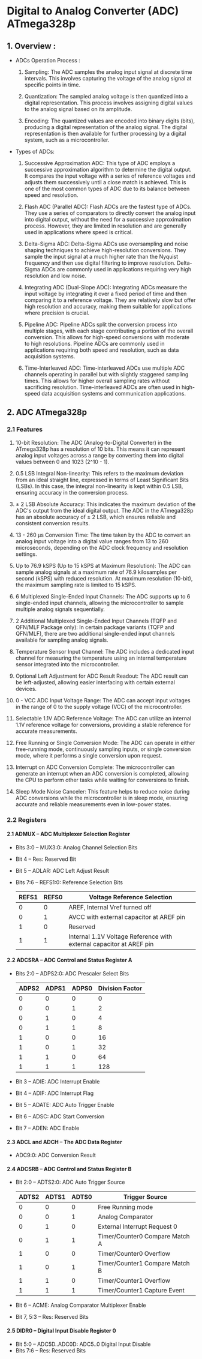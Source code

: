 # Digital to Analog Converter (ADC) ATmega328p

## 1. Overview : 

- ADCs Operation Process :

   1. Sampling: The ADC samples the analog input signal at discrete time intervals. This involves capturing the voltage of the analog signal at specific points in time.

   2. Quantization: The sampled analog voltage is then quantized into a digital representation. This process involves assigning digital values to the analog signal based on its amplitude.

   3. Encoding: The quantized values are encoded into binary digits (bits), producing a digital representation of the analog signal. The digital representation is then available for further processing by a digital system, such as a microcontroller.

- Types of ADCs:

    1. Successive Approximation ADC: This type of ADC employs a successive approximation algorithm to determine the digital output. It compares the input voltage with a series of reference voltages and adjusts them successively until a close match is achieved. This is one of the most common types of ADC due to its balance between speed and resolution.

    2. Flash ADC (Parallel ADC): Flash ADCs are the fastest type of ADCs. They use a series of comparators to directly convert the analog input into digital output, without the need for a successive approximation process. However, they are limited in resolution and are generally used in applications where speed is critical.

    3. Delta-Sigma ADC: Delta-Sigma ADCs use oversampling and noise shaping techniques to achieve high-resolution conversions. They sample the input signal at a much higher rate than the Nyquist frequency and then use digital filtering to improve resolution. Delta-Sigma ADCs are commonly used in applications requiring very high resolution and low noise.

    4. Integrating ADC (Dual-Slope ADC): Integrating ADCs measure the input voltage by integrating it over a fixed period of time and then comparing it to a reference voltage. They are relatively slow but offer high resolution and accuracy, making them suitable for applications where precision is crucial.

    5. Pipeline ADC: Pipeline ADCs split the conversion process into multiple stages, with each stage contributing a portion of the overall conversion. This allows for high-speed conversions with moderate to high resolutions. Pipeline ADCs are commonly used in applications requiring both speed and resolution, such as data acquisition systems.

    6. Time-Interleaved ADC: Time-interleaved ADCs use multiple ADC channels operating in parallel but with slightly staggered sampling times. This allows for higher overall sampling rates without sacrificing resolution. Time-interleaved ADCs are often used in high-speed data acquisition systems and communication applications.

## 2. ADC ATmega328p

### 2.1 Features
   
   1. 10-bit Resolution: The ADC (Analog-to-Digital Converter) in the ATmega328p has a resolution of 10 bits. This means it can represent analog input voltages across a range by converting them into digital values between 0 and 1023 (2^10 - 1).

   2. 0.5 LSB Integral Non-linearity: This refers to the maximum deviation from an ideal straight line, expressed in terms of Least Significant Bits (LSBs). In this case, the integral non-linearity is kept within 0.5 LSB, ensuring accuracy in the conversion process.

   3. ± 2 LSB Absolute Accuracy: This indicates the maximum deviation of the ADC's output from the ideal digital output. The ADC in the ATmega328p has an absolute accuracy of ± 2 LSB, which ensures reliable and consistent conversion results.

   4. 13 - 260 µs Conversion Time: The time taken by the ADC to convert an analog input voltage into a digital value ranges from 13 to 260 microseconds, depending on the ADC clock frequency and resolution settings.

   5. Up to 76.9 kSPS (Up to 15 kSPS at Maximum Resolution): The ADC can sample analog signals at a maximum rate of 76.9 kilosamples per second (kSPS) with reduced resolution. At maximum resolution (10-bit), the maximum sampling rate is limited to 15 kSPS.

   6. 6 Multiplexed Single-Ended Input Channels: The ADC supports up to 6 single-ended input channels, allowing the microcontroller to sample multiple analog signals sequentially.

   7. 2 Additional Multiplexed Single-Ended Input Channels (TQFP and QFN/MLF Package only): In certain package variants (TQFP and QFN/MLF), there are two additional single-ended input channels available for sampling analog signals.

   8. Temperature Sensor Input Channel: The ADC includes a dedicated input channel for measuring the temperature using an internal temperature sensor integrated into the microcontroller.

   9. Optional Left Adjustment for ADC Result Readout: The ADC result can be left-adjusted, allowing easier interfacing with certain external devices.

   10. 0 - VCC ADC Input Voltage Range: The ADC can accept input voltages in the range of 0 to the supply voltage (VCC) of the microcontroller.

   11. Selectable 1.1V ADC Reference Voltage: The ADC can utilize an internal 1.1V reference voltage for conversions, providing a stable reference for accurate measurements.

   12. Free Running or Single Conversion Mode: The ADC can operate in either free-running mode, continuously sampling inputs, or single conversion mode, where it performs a single conversion upon request.

   13. Interrupt on ADC Conversion Complete: The microcontroller can generate an interrupt when an ADC conversion is completed, allowing the CPU to perform other tasks while waiting for conversions to finish.

   14. Sleep Mode Noise Canceler: This feature helps to reduce noise during ADC conversions while the microcontroller is in sleep mode, ensuring accurate and reliable measurements even in low-power states.

### 2.2 Registers 

#### 2.1 ADMUX – ADC Multiplexer Selection Register
 - Bits 3:0 – MUX3:0: Analog Channel Selection Bits
 - Bit 4 – Res: Reserved Bit
 - Bit 5 – ADLAR: ADC Left Adjust Result
 - Bits 7:6 – REFS1:0: Reference Selection Bits

    | REFS1 | REFS0 |                    Voltage Reference Selection                      |
    |-------|-------|---------------------------------------------------------------------|
    |   0   |   0   | AREF, Internal Vref turned off                                      |
    |   0   |   1   | AVCC with external capacitor at AREF pin                            |
    |   1   |   0   | Reserved                                                            |
    |   1   |   1   | Internal 1.1V Voltage Reference with external capacitor at AREF pin |
 
#### 2.2 ADCSRA – ADC Control and Status Register A
 - Bits 2:0 – ADPS2:0: ADC Prescaler Select Bits

    | ADPS2 | ADPS1 | ADPS0 |           Division Factor          |
    |-------|-------|-------|------------------------------------|
    |   0   |   0   |   0   |                  0                 |
    |   0   |   0   |   1   |                  2                 |
    |   0   |   1   |   0   |                  4                 |
    |   0   |   1   |   1   |                  8                 |
    |   1   |   0   |   0   |                 16                 |
    |   1   |   0   |   1   |                 32                 |
    |   1   |   1   |   0   |                 64                 |
    |   1   |   1   |   1   |                128                 |

 - Bit 3 – ADIE: ADC Interrupt Enable
 - Bit 4 – ADIF: ADC Interrupt Flag
 - Bit 5 – ADATE: ADC Auto Trigger Enable
 - Bit 6 – ADSC: ADC Start Conversion
 - Bit 7 – ADEN: ADC Enable 

#### 2.3 ADCL and ADCH – The ADC Data Register
 - ADC9:0: ADC Conversion Result

#### 2.4 ADCSRB – ADC Control and Status Register B
 - Bit 2:0 – ADTS2:0: ADC Auto Trigger Source

    | ADTS2 | ADTS1 | ADTS0 |           Trigger Source           |
    |-------|-------|-------|------------------------------------|
    |   0   |   0   |   0   | Free Running mode                  |
    |   0   |   0   |   1   | Analog Comparator                  |
    |   0   |   1   |   0   | External Interrupt Request 0       |
    |   0   |   1   |   1   | Timer/Counter0 Compare Match A     |
    |   1   |   0   |   0   | Timer/Counter0 Overflow            |
    |   1   |   0   |   1   | Timer/Counter1 Compare Match B     |
    |   1   |   1   |   0   | Timer/Counter1 Overflow            |
    |   1   |   1   |   1   | Timer/Counter1 Capture Event       |

 - Bit 6 – ACME: Analog Comparator Multiplexer Enable
 - Bit 7, 5:3 – Res: Reserved Bits

#### 2.5 DIDR0 – Digital Input Disable Register 0
 - Bit 5:0 – ADC5D..ADC0D: ADC5..0 Digital Input Disable
 - Bits 7:6 – Res: Reserved Bits


